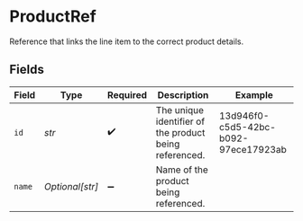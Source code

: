 # ProductRef

Reference that links the line item to the correct product details.


## Fields

| Field                                                  | Type                                                   | Required                                               | Description                                            | Example                                                |
| ------------------------------------------------------ | ------------------------------------------------------ | ------------------------------------------------------ | ------------------------------------------------------ | ------------------------------------------------------ |
| `id`                                                   | *str*                                                  | :heavy_check_mark:                                     | The unique identifier of the product being referenced. | 13d946f0-c5d5-42bc-b092-97ece17923ab                   |
| `name`                                                 | *Optional[str]*                                        | :heavy_minus_sign:                                     | Name of the product being referenced.                  |                                                        |